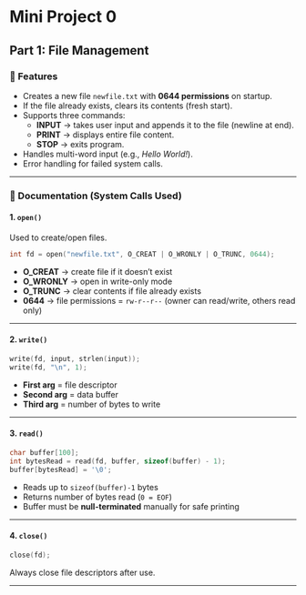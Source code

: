 # Mini Project 0 

## Part 1: File Management

### 📌 Features
- Creates a new file `newfile.txt` with **0644 permissions** on startup.  
- If the file already exists, clears its contents (fresh start).  
- Supports three commands:
  - **INPUT** → takes user input and appends it to the file (newline at end).  
  - **PRINT** → displays entire file content.  
  - **STOP** → exits program.  
- Handles multi-word input (e.g., *Hello World!*).  
- Error handling for failed system calls.  

---

### 📖 Documentation (System Calls Used)

#### 1. `open()`
Used to create/open files.  
```c
int fd = open("newfile.txt", O_CREAT | O_WRONLY | O_TRUNC, 0644);
```

* **O\_CREAT** → create file if it doesn’t exist  
* **O\_WRONLY** → open in write-only mode  
* **O\_TRUNC** → clear contents if file already exists  
* **0644** → file permissions = `rw-r--r--` (owner can read/write, others read only)

---

#### 2. `write()`

```c
write(fd, input, strlen(input));
write(fd, "\n", 1);
```

* **First arg** = file descriptor  
* **Second arg** = data buffer  
* **Third arg** = number of bytes to write

---

#### 3. `read()`

```c
char buffer[100];
int bytesRead = read(fd, buffer, sizeof(buffer) - 1);
buffer[bytesRead] = '\0';
```

* Reads up to `sizeof(buffer)-1` bytes  
* Returns number of bytes read (`0 = EOF`)  
* Buffer must be **null-terminated** manually for safe printing

---

#### 4. `close()`

```c
close(fd);
```

Always close file descriptors after use.

---

